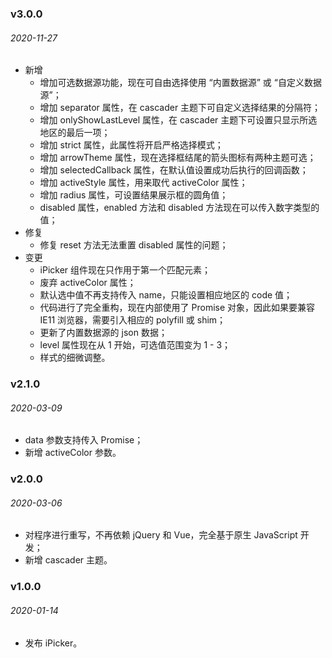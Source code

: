 ### v3.0.0
###### 2020-11-27
- 新增
    - 增加可选数据源功能，现在可自由选择使用 “内置数据源” 或 “自定义数据源”；
    - 增加 separator 属性，在 cascader 主题下可自定义选择结果的分隔符；
    - 增加 onlyShowLastLevel 属性，在 cascader 主题下可设置只显示所选地区的最后一项；
    - 增加 strict 属性，此属性将开启严格选择模式；
    - 增加 arrowTheme 属性，现在选择框结尾的箭头图标有两种主题可选；
    - 增加 selectedCallback 属性，在默认值设置成功后执行的回调函数；
    - 增加 activeStyle 属性，用来取代 activeColor 属性；
    - 增加 radius 属性，可设置结果展示框的圆角值；
    - disabled 属性，enabled 方法和 disabled 方法现在可以传入数字类型的值；
- 修复
    - 修复 reset 方法无法重置 disabled 属性的问题；
- 变更
    - iPicker 组件现在只作用于第一个匹配元素；
    - 废弃 activeColor 属性；
    - 默认选中值不再支持传入 name，只能设置相应地区的 code 值；
    - 代码进行了完全重构，现在内部使用了 Promise 对象，因此如果要兼容 IE11 浏览器，需要引入相应的 polyfill 或 shim；
    - 更新了内置数据源的 json 数据；
    - level 属性现在从 1 开始，可选值范围变为 1 - 3；
    - 样式的细微调整。

### v2.1.0
###### 2020-03-09
- data 参数支持传入 Promise；
- 新增 activeColor 参数。

### v2.0.0
###### 2020-03-06
- 对程序进行重写，不再依赖 jQuery 和 Vue，完全基于原生 JavaScript 开发；
- 新增 cascader 主题。

### v1.0.0
###### 2020-01-14
- 发布 iPicker。